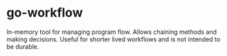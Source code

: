 # go-workflow
In-memory tool for managing program flow. Allows chaining methods and making decisions. Useful for shorter lived workflows and is not intended to be durable.

